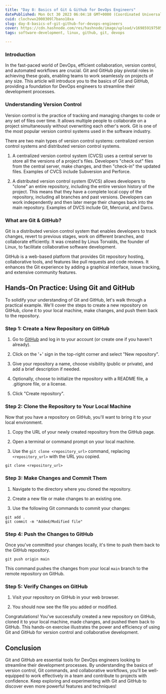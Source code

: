 ```yaml
---
title: "Day 8: Basics of Git & Github for DevOps Engineers"
datePublished: Mon Oct 30 2023 06:04:18 GMT+0000 (Coordinated Universal Time)
cuid: clochvwx2000309l7bano18xa
slug: day-8-basics-of-git-github-for-devops-engineers
cover: https://cdn.hashnode.com/res/hashnode/image/upload/v1698591975056/d671a550-a66a-4539-9867-e75d96982878.png
tags: software-development, linux, github, git, devops

---
```


### Introduction

In the fast-paced world of DevOps, efficient collaboration, version control, and automated workflows are crucial. Git and GitHub play pivotal roles in achieving these goals, enabling teams to work seamlessly on projects of any size. This article will introduce you to the basics of Git and GitHub, providing a foundation for DevOps engineers to streamline their development processes.

### Understanding Version Control

Version control is the practice of tracking and managing changes to code or any set of files over time. It allows multiple people to collaborate on a project simultaneously without overwriting each other's work. Git is one of the most popular version control systems used in the software industry.

There are two main types of version control systems: centralized version control systems and distributed version control systems.

1. A centralized version control system (CVCS) uses a central server to store all the versions of a project's files. Developers "check out" files from the central server, make changes, and then "check-in" the updated files. Examples of CVCS include Subversion and Perforce.
    
2. A distributed version control system (DVCS) allows developers to "clone" an entire repository, including the entire version history of the project. This means that they have a complete local copy of the repository, including all branches and past versions. Developers can work independently and then later merge their changes back into the main repository. Examples of DVCS include Git, Mercurial, and Darcs.
    

### What are Git & GitHub?

Git is a distributed version control system that enables developers to track changes, revert to previous stages, work on different branches, and collaborate efficiently. It was created by Linus Torvalds, the founder of Linux, to facilitate collaborative software development.

GitHub is a web-based platform that provides Git repository hosting, collaborative tools, and features like pull requests and code reviews. It enhances the Git experience by adding a graphical interface, issue tracking, and extensive community features.

## Hands-On Practice: Using Git and GitHub

To solidify your understanding of Git and GitHub, let's walk through a practical example. We'll cover the steps to create a new repository on GitHub, clone it to your local machine, make changes, and push them back to the repository.

### Step 1: Create a New Repository on GitHub

1. Go to [GitHub](https://github.com) and log in to your account (or create one if you haven't already).
    
2. Click on the '+' sign in the top-right corner and select "New repository".
    
3. Give your repository a name, choose visibility (public or private), and add a brief description if needed.
    
4. Optionally, choose to initialize the repository with a README file, a .gitignore file, or a license.
    
5. Click "Create repository".
    

### Step 2: Clone the Repository to Your Local Machine

Now that you have a repository on GitHub, you'll want to bring it to your local environment.

1. Copy the URL of your newly created repository from the GitHub page.
    
2. Open a terminal or command prompt on your local machine.
    
3. Use the `git clone <repository_url>` command, replacing `<repository_url>` with the URL you copied.
    

```plaintext
git clone <repository_url>
```

### Step 3: Make Changes and Commit Them

1. Navigate to the directory where you cloned the repository.
    
2. Create a new file or make changes to an existing one.
    
3. Use the following Git commands to commit your changes:
    

```plaintext
git add .
git commit -m "Added/Modified file"
```

### Step 4: Push the Changes to GitHub

Once you've committed your changes locally, it's time to push them back to the GitHub repository.

```plaintext
git push origin main
```

This command pushes the changes from your local `main` branch to the remote repository on GitHub.

### Step 5: Verify Changes on GitHub

1. Visit your repository on GitHub in your web browser.
    
2. You should now see the file you added or modified.
    

Congratulations! You've successfully created a new repository on GitHub, cloned it to your local machine, made changes, and pushed them back to GitHub. This hands-on exercise illustrates the power and efficiency of using Git and GitHub for version control and collaborative development.

## Conclusion

Git and GitHub are essential tools for DevOps engineers looking to streamline their development processes. By understanding the basics of version control, Git commands, and collaborative workflows, you'll be well-equipped to work effectively in a team and contribute to projects with confidence. Keep exploring and experimenting with Git and GitHub to discover even more powerful features and techniques!